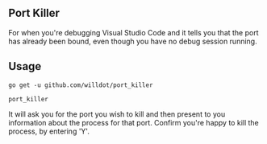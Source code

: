 ## Port Killer

For when you're debugging Visual Studio Code and it tells you that the port has already been bound, even though you have no debug session running.

## Usage

```
go get -u github.com/willdot/port_killer
```

```
port_killer
```

It will ask you for the port you wish to kill and then present to you information about the process for that port. Confirm you're happy to kill the process, by entering 'Y'.

